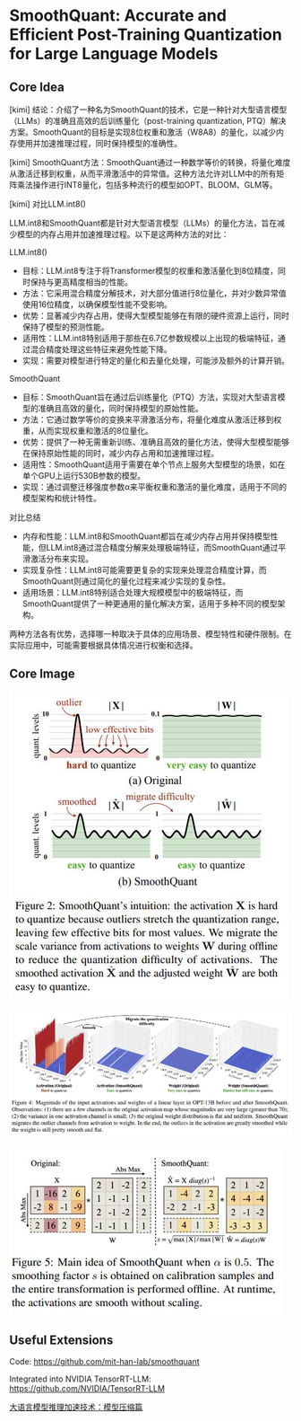 # SmoothQuant: Accurate and Efficient Post-Training Quantization for Large Language Models

## Core Idea
[kimi] 结论：介绍了一种名为SmoothQuant的技术，它是一种针对大型语言模型（LLMs）的准确且高效的后训练量化（post-training quantization, PTQ）解决方案。SmoothQuant的目标是实现8位权重和激活（W8A8）的量化，以减少内存使用并加速推理过程，同时保持模型的准确性。

[kimi] SmoothQuant方法：SmoothQuant通过一种数学等价的转换，将量化难度从激活迁移到权重，从而平滑激活中的异常值。这种方法允许对LLM中的所有矩阵乘法操作进行INT8量化，包括多种流行的模型如OPT、BLOOM、GLM等。

[kimi] 对比LLM.int8()

LLM.int8和SmoothQuant都是针对大型语言模型（LLMs）的量化方法，旨在减少模型的内存占用并加速推理过程。以下是这两种方法的对比：

LLM.int8()
- 目标：LLM.int8专注于将Transformer模型的权重和激活量化到8位精度，同时保持与更高精度相当的性能。
- 方法：它采用混合精度分解技术，对大部分值进行8位量化，并对少数异常值使用16位精度，以确保模型性能不受影响。
- 优势：显著减少内存占用，使得大型模型能够在有限的硬件资源上运行，同时保持了模型的预测性能。
- 适用性：LLM.int8特别适用于那些在6.7亿参数规模以上出现的极端特征，通过混合精度处理这些特征来避免性能下降。
- 实现：需要对模型进行特定的量化和去量化处理，可能涉及额外的计算开销。

SmoothQuant
- 目标：SmoothQuant旨在通过后训练量化（PTQ）方法，实现对大型语言模型的准确且高效的量化，同时保持模型的原始性能。
- 方法：它通过数学等价的变换来平滑激活分布，将量化难度从激活迁移到权重，从而实现权重和激活的8位量化。
- 优势：提供了一种无需重新训练、准确且高效的量化方法，使得大型模型能够在保持原始性能的同时，减少内存占用和加速推理过程。
- 适用性：SmoothQuant适用于需要在单个节点上服务大型模型的场景，如在单个GPU上运行530B参数的模型。
- 实现：通过调整迁移强度参数α来平衡权重和激活的量化难度，适用于不同的模型架构和统计特性。

对比总结
- 内存和性能：LLM.int8和SmoothQuant都旨在减少内存占用并保持模型性能，但LLM.int8通过混合精度分解来处理极端特征，而SmoothQuant通过平滑激活分布来实现。
- 实现复杂性：LLM.int8可能需要更复杂的实现来处理混合精度计算，而SmoothQuant则通过简化的量化过程来减少实现的复杂性。
- 适用场景：LLM.int8特别适合处理大规模模型中的极端特征，而SmoothQuant提供了一种更通用的量化解决方案，适用于多种不同的模型架构。

两种方法各有优势，选择哪一种取决于具体的应用场景、模型特性和硬件限制。在实际应用中，可能需要根据具体情况进行权衡和选择。

## Core Image
![Figure 1](fig.1.jpg)

![Figure 4](fig.4.jpg)

![Figure 5](fig.5.jpg)

## Useful Extensions
Code: https://github.com/mit-han-lab/smoothquant

Integrated into NVIDIA TensorRT-LLM: https://github.com/NVIDIA/TensorRT-LLM

[大语言模型推理加速技术：模型压缩篇](https://zhuanlan.zhihu.com/p/667455383)